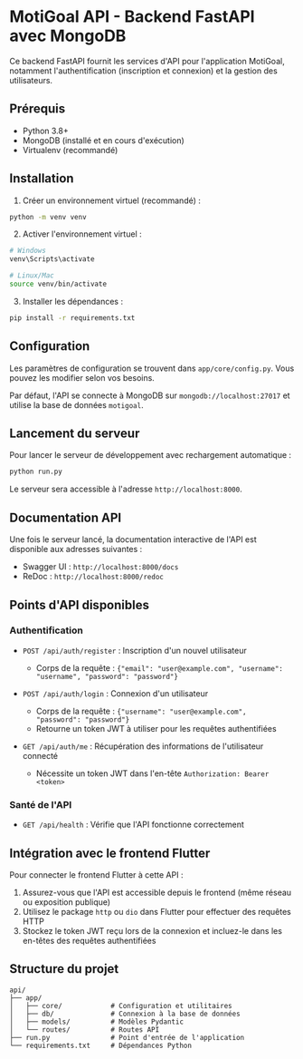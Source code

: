 # MotiGoal API - Backend FastAPI avec MongoDB

Ce backend FastAPI fournit les services d'API pour l'application MotiGoal, notamment l'authentification (inscription et connexion) et la gestion des utilisateurs.

## Prérequis

- Python 3.8+
- MongoDB (installé et en cours d'exécution)
- Virtualenv (recommandé)

## Installation

1. Créer un environnement virtuel (recommandé) :
```bash
python -m venv venv
```

2. Activer l'environnement virtuel :
```bash
# Windows
venv\Scripts\activate

# Linux/Mac
source venv/bin/activate
```

3. Installer les dépendances :
```bash
pip install -r requirements.txt
```

## Configuration

Les paramètres de configuration se trouvent dans `app/core/config.py`. Vous pouvez les modifier selon vos besoins.

Par défaut, l'API se connecte à MongoDB sur `mongodb://localhost:27017` et utilise la base de données `motigoal`.

## Lancement du serveur

Pour lancer le serveur de développement avec rechargement automatique :

```bash
python run.py
```

Le serveur sera accessible à l'adresse `http://localhost:8000`.

## Documentation API

Une fois le serveur lancé, la documentation interactive de l'API est disponible aux adresses suivantes :
- Swagger UI : `http://localhost:8000/docs`
- ReDoc : `http://localhost:8000/redoc`

## Points d'API disponibles

### Authentification

- `POST /api/auth/register` : Inscription d'un nouvel utilisateur
  - Corps de la requête : `{"email": "user@example.com", "username": "username", "password": "password"}`

- `POST /api/auth/login` : Connexion d'un utilisateur
  - Corps de la requête : `{"username": "user@example.com", "password": "password"}`
  - Retourne un token JWT à utiliser pour les requêtes authentifiées

- `GET /api/auth/me` : Récupération des informations de l'utilisateur connecté
  - Nécessite un token JWT dans l'en-tête `Authorization: Bearer <token>`

### Santé de l'API

- `GET /api/health` : Vérifie que l'API fonctionne correctement

## Intégration avec le frontend Flutter

Pour connecter le frontend Flutter à cette API :

1. Assurez-vous que l'API est accessible depuis le frontend (même réseau ou exposition publique)
2. Utilisez le package `http` ou `dio` dans Flutter pour effectuer des requêtes HTTP
3. Stockez le token JWT reçu lors de la connexion et incluez-le dans les en-têtes des requêtes authentifiées

## Structure du projet

```
api/
├── app/
│   ├── core/            # Configuration et utilitaires
│   ├── db/              # Connexion à la base de données
│   ├── models/          # Modèles Pydantic
│   └── routes/          # Routes API
├── run.py               # Point d'entrée de l'application
└── requirements.txt     # Dépendances Python
```
